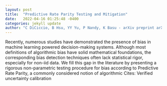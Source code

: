 ```yaml
---
layout: post
title:  "Predictive Rate Parity Testing and Mitigation"
date:   2022-04-16 01:25:48 -0400
categories: jekyll update
author: "C DiCiccio, B Hsu, YY Yu, P Nandy, K Basu - arXiv preprint arXiv:2204.05947, 2022"
---
```

Recently, numerous studies have demonstrated the presence of bias in machine learning powered decision-making systems. Although most definitions of algorithmic bias have solid mathematical foundations, the corresponding bias detection techniques often lack statistical rigor, especially for non-iid data. We fill this gap in the literature by presenting a rigorous non-parametric testing procedure for bias according to Predictive Rate Parity, a commonly considered notion of algorithmic Cites: Verified uncertainty calibration